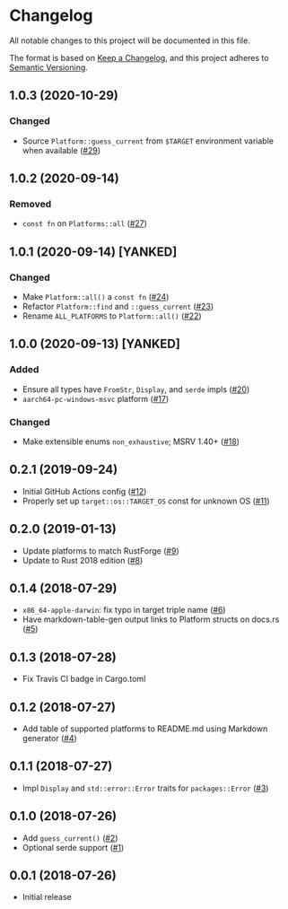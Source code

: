 # Changelog

All notable changes to this project will be documented in this file.

The format is based on [Keep a Changelog](https://keepachangelog.com/en/1.0.0/),
and this project adheres to [Semantic Versioning](https://semver.org/spec/v2.0.0.html).

## 1.0.3 (2020-10-29)
### Changed
- Source `Platform::guess_current` from `$TARGET` environment variable when
  available ([#29])

[#29]: https://github.com/RustSec/platforms-crate/pull/29

## 1.0.2 (2020-09-14)
### Removed
- `const fn` on `Platforms::all` ([#27])

[#27]: https://github.com/RustSec/platforms-crate/pull/27

## 1.0.1 (2020-09-14) [YANKED]
### Changed
- Make `Platform::all()` a `const fn` ([#24])
- Refactor `Platform::find` and `::guess_current` ([#23])
- Rename `ALL_PLATFORMS` to `Platform::all()` ([#22])

[#24]: https://github.com/RustSec/platforms-crate/pull/24
[#23]: https://github.com/RustSec/platforms-crate/pull/23
[#22]: https://github.com/RustSec/platforms-crate/pull/22

## 1.0.0 (2020-09-13) [YANKED]
### Added
- Ensure all types have `FromStr`, `Display`, and `serde` impls ([#20])
- `aarch64-pc-windows-msvc` platform ([#17])

### Changed
- Make extensible enums `non_exhaustive`; MSRV 1.40+ ([#18])

[#20]: https://github.com/RustSec/platforms-crate/pull/20
[#18]: https://github.com/RustSec/platforms-crate/pull/18
[#17]: https://github.com/RustSec/platforms-crate/pull/17

## 0.2.1 (2019-09-24)

- Initial GitHub Actions config ([#12])
- Properly set up `target::os::TARGET_OS` const for unknown OS ([#11])

[#12]: https://github.com/RustSec/platforms-crate/pull/12
[#11]: https://github.com/RustSec/platforms-crate/pull/11

## 0.2.0 (2019-01-13)

- Update platforms to match RustForge ([#9])
- Update to Rust 2018 edition ([#8])

[#9]: https://github.com/RustSec/platforms-crate/pull/9
[#8]: https://github.com/RustSec/platforms-crate/pull/8

## 0.1.4 (2018-07-29)

- `x86_64-apple-darwin`: fix typo in target triple name ([#6])
- Have markdown-table-gen output links to Platform structs on docs.rs ([#5])

[#6]: https://github.com/RustSec/platforms-crate/pull/6
[#5]: https://github.com/RustSec/platforms-crate/pull/5

## 0.1.3 (2018-07-28)

- Fix Travis CI badge in Cargo.toml

## 0.1.2 (2018-07-27)

- Add table of supported platforms to README.md using Markdown generator ([#4])

[#4]: https://github.com/RustSec/platforms-crate/pull/4

## 0.1.1 (2018-07-27)

- Impl `Display` and `std::error::Error` traits for `packages::Error` ([#3])

[#3]: https://github.com/RustSec/platforms-crate/pull/3

## 0.1.0 (2018-07-26)

- Add `guess_current()` ([#2])
- Optional serde support ([#1])

[#2]: https://github.com/RustSec/platforms-crate/pull/2
[#1]: https://github.com/RustSec/platforms-crate/pull/1

## 0.0.1 (2018-07-26)

- Initial release
